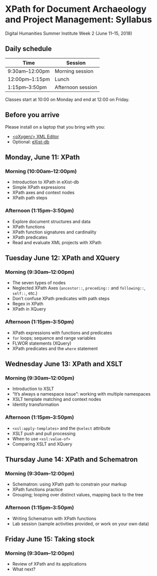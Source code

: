 # XPath for Document Archaeology and Project Management: Syllabus 

Digital Humanities Summer Institute Week 2 (June 11–15, 2018)

## Daily schedule 

Time | Session
---- | ----
9:30am–12:00pm | Morning session
12:00pm–1:15pm | Lunch
1:15pm–3:50pm | Afternoon session

Classes start at 10:00 on Monday and end at 12:00 on Friday.

## Before you arrive

Please install on a laptop that you bring with you: 

* [&lt;oXygen/&gt; XML Editor](http://www.oxygenxml.com)
* Optional: [eXist-db](http://exist-db.org)

## Monday, June 11: XPath

### Morning (10:00am–12:00pm)

* Introduction to XPath in eXist-db
* Simple XPath expressions
* XPath axes and context nodes
* XPath path steps

### Afternoon (1:15pm–3:50pm)

* Explore document structures and data
* XPath functions 
* XPath function signatures and cardinality
* XPath predicates
* Read and evaluate XML projects with XPath

## Tuesday June 12: XPath and XQuery

### Morning (9:30am–12:00pm)

* The seven types of nodes
* Neglected XPath Axes (`ancestor::`, `preceding::` and `following::`, `self::`, etc.)
* Don’t confuse XPath predicates with path steps
* Regex in XPath
* XPath in XQuery

### Afternoon (1:15pm–3:50pm)

* XPath expressions with functions and predicates
* `for` loops; sequence and range variables 
* FLWOR statements (XQuery)
* XPath predicates and the `where` statement

## Wednesday June 13: XPath and XSLT

### Morning (9:30am–12:00pm)

* Introduction to XSLT
* “It’s always a namespace issue”: working with multiple namespaces
* XSLT template matching and context nodes
* Identity transformation

### Afternoon (1:15pm–3:50pm)

* `<xsl:apply-templates>` and the `@select` attribute
* XSLT push and pull processing
* When to use `<xsl:value-of>`
* Comparing XSLT and XQuery

## Thursday June 14: XPath and Schematron

### Morning (9:30am–12:00pm)

* Schematron: using XPath path to constrain your markup
* XPath functions practice 
* Grouping; looping over distinct values, mapping back to the tree

### Afternoon (1:15pm–3:50pm)

* Writing Schematron with XPath functions
* Lab session (sample activities provided, or work on your own data)

## Friday June 15: Taking stock

### Morning (9:30am–12:00pm)

* Review of XPath and its applications
* What next?
